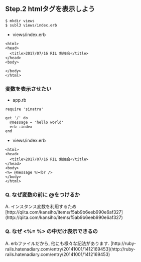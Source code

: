 <h2>Step.2 htmlタグを表示しよう</h2>

```
$ mkdir views
$ subl3 views/index.erb
```

- views/index.erb

``` views/index.erb
<html>
<head>
  <title>2017/07/16 RIL 勉強会</title>
</head>
<body>

</body>
</html>
```

<h3>変数を表示させたい</h3>

- app.rb

```
require 'sinatra'

get '/' do 
  @message = 'hello world'
  erb :index
end
```

- views/index.erb

```
<html>
<head>
  <title>2017/07/16 RIL 勉強会</title>
</head>
<body>
<%= @message %><br />
</body>
</html>
```

<h3>Q. なぜ変数の前に @をつけるか</h3>
A. インスタンス変数を利用するため  
[http://qiita.com/kansiho/items/f5ab9b6eeb990e6af327](http://qiita.com/kansiho/items/f5ab9b6eeb990e6af327)
<h3>Q. なぜ <%= %> の中だけ表示できるの</h3>
A. erbファイルだから, 他にも様々な記法があります.  
[http://ruby-rails.hatenadiary.com/entry/20141001/1412169453](http://ruby-rails.hatenadiary.com/entry/20141001/1412169453)